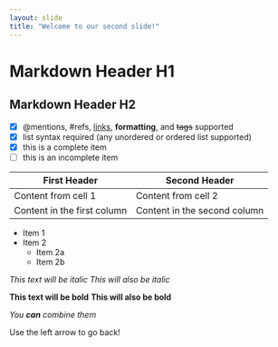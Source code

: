 ```yaml
---
layout: slide
title: "Welcome to our second slide!"
---
```

# Markdown Header H1
## Markdown Header H2

- [x] @mentions, #refs, [links](), **formatting**, and <del>tags</del> supported
- [x] list syntax required (any unordered or ordered list supported)
- [x] this is a complete item
- [ ] this is an incomplete item

First Header | Second Header
------------ | -------------
Content from cell 1 | Content from cell 2
Content in the first column | Content in the second column

* Item 1
* Item 2
  * Item 2a
  * Item 2b
  
*This text will be italic*
_This will also be italic_

**This text will be bold**
__This will also be bold__

_You **can** combine them_

Use the left arrow to go back!
